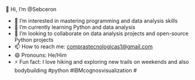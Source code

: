 👋 Hi, I’m @Sebceron
- 👀 I’m interested in mastering programming and data analysis skills
- 🌱 I’m currently learning Python and data analysis
- 💞️ I’m looking to collaborate on data analysis projects and open-source Python projects
- 📫 How to reach me: comprastecnologicas1@gmail.com
- 😄 Pronouns: He/Him
- ⚡ Fun fact: I love hiking and exploring new trails on weekends and also bodybuilding
#python #IBMcognosvisualization #
